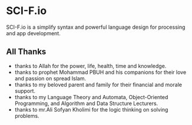 # SCI-F.io
SCI-F.io is a simplify syntax and powerful language design for processing and app development.
## All Thanks
* thanks to Allah for the power, life, health, time and knowledge.
* thanks to prophet Mohammad PBUH and his companions for their love and passion on spread Islam.
* thanks to my beloved parent and family for their financial and morale support.
* thanks to my Language Theory and Automata, Object-Oriented Programming, and Algorithm and Data Structure Lecturers.
* thanks to mr.Ali Sofyan Kholimi for the logic thinking on solving problems.
